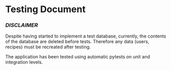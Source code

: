 # Testing Document

### *DISCLAIMER*
Despite having started to implement a test database, currently, the contents of the database are deleted before tests. Therefore any data (users, recipes) must be recreated after testing. 

The application has been tested using automatic pytests on unit and integration levels.


